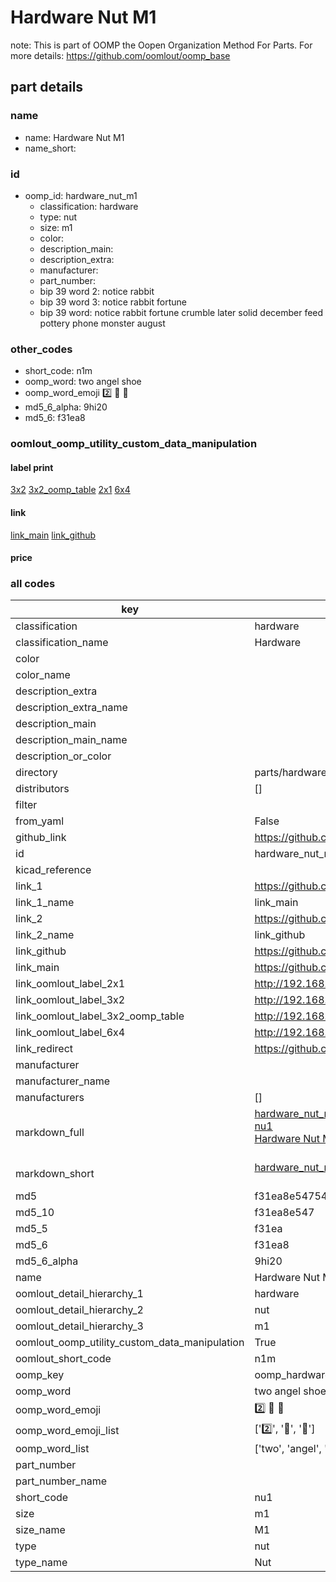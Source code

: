 # Hardware Nut M1  

note: This is part of OOMP the Oopen Organization Method For Parts. For more details: https://github.com/oomlout/oomp_base

##  part details
  







### name
* name: Hardware Nut M1
* name_short: 
### id
* oomp_id: hardware_nut_m1
  * classification: hardware
  * type: nut
  * size: m1
  * color: 
  * description_main: 
  * description_extra: 
  * manufacturer: 
  * part_number: 
  * bip 39 word 2: notice rabbit
  * bip 39 word 3: notice rabbit fortune
  * bip 39 word: notice rabbit fortune crumble later solid december feed pottery phone monster august

### other_codes
* short_code: n1m
* oomp_word: two angel shoe
* oomp_word_emoji :two: :angel: :shoe:
* md5_6_alpha: 9hi20
* md5_6: f31ea8






### oomlout_oomp_utility_custom_data_manipulation
#### label print
[3x2](http://192.168.1.245:1112/?label=oomp%209hi20)
[3x2_oomp_table](http://192.168.1.108:1112/?label=oomp%209hi20)
[2x1](http://192.168.1.242:1112/?label=oomp%209hi20)
[6x4](http://192.168.1.55:1112/?label=oomp%209hi20)    

#### link

[link_main](https://github.com/oomlout/oomlout_oomp_version_1_messy/tree/main/parts/hardware_nut_m1) [link_github](https://github.com/oomlout/oomlout_oomp_version_1_messy/tree/main/parts/hardware_nut_m1)                             

#### price







### all codes 
| key | value |  
| --- | --- |  
| classification | hardware |  
| classification_name | Hardware |  
| color |  |  
| color_name |  |  
| description_extra |  |  
| description_extra_name |  |  
| description_main |  |  
| description_main_name |  |  
| description_or_color |   |  
| directory | parts/hardware_nut_m1 |  
| distributors | [] |  
| filter |  |  
| from_yaml | False |  
| github_link | https://github.com/oomlout/oomlout_oomp_part_src/tree/main/parts/hardware_nut_m1 |  
| id | hardware_nut_m1 |  
| kicad_reference |  |  
| link_1 | https://github.com/oomlout/oomlout_oomp_version_1_messy/tree/main/parts/hardware_nut_m1 |  
| link_1_name | link_main |  
| link_2 | https://github.com/oomlout/oomlout_oomp_version_1_messy/tree/main/parts/hardware_nut_m1 |  
| link_2_name | link_github |  
| link_github | https://github.com/oomlout/oomlout_oomp_version_1_messy/tree/main/parts/hardware_nut_m1 |  
| link_main | https://github.com/oomlout/oomlout_oomp_version_1_messy/tree/main/parts/hardware_nut_m1 |  
| link_oomlout_label_2x1 | http://192.168.1.242:1112/?label=oomp%209hi20 |  
| link_oomlout_label_3x2 | http://192.168.1.245:1112/?label=oomp%209hi20 |  
| link_oomlout_label_3x2_oomp_table | http://192.168.1.108:1112/?label=oomp%209hi20 |  
| link_oomlout_label_6x4 | http://192.168.1.55:1112/?label=oomp%209hi20 |  
| link_redirect | https://github.com/oomlout/oomlout_oomp_version_1_messy/tree/main/parts/hardware_nut_m1 |  
| manufacturer |  |  
| manufacturer_name |  |  
| manufacturers | [] |  
| markdown_full | [hardware_nut_m1](none)<br>[nu1](none)<br>[Hardware Nut M1](none)<br><br> |  
| markdown_short | [hardware_nut_m1](none)<br><br> |  
| md5 | f31ea8e54754a7173abea34cb72c0cb7 |  
| md5_10 | f31ea8e547 |  
| md5_5 | f31ea |  
| md5_6 | f31ea8 |  
| md5_6_alpha | 9hi20 |  
| name | Hardware Nut M1 |  
| oomlout_detail_hierarchy_1 | hardware |  
| oomlout_detail_hierarchy_2 | nut |  
| oomlout_detail_hierarchy_3 | m1 |  
| oomlout_oomp_utility_custom_data_manipulation | True |  
| oomlout_short_code | n1m |  
| oomp_key | oomp_hardware_nut_m1 |  
| oomp_word | two angel shoe |  
| oomp_word_emoji | :two: :angel: :shoe: |  
| oomp_word_emoji_list | [':two:', ':angel:', ':shoe:'] |  
| oomp_word_list | ['two', 'angel', 'shoe'] |  
| part_number |  |  
| part_number_name |  |  
| short_code | nu1 |  
| size | m1 |  
| size_name | M1 |  
| type | nut |  
| type_name | Nut |  
